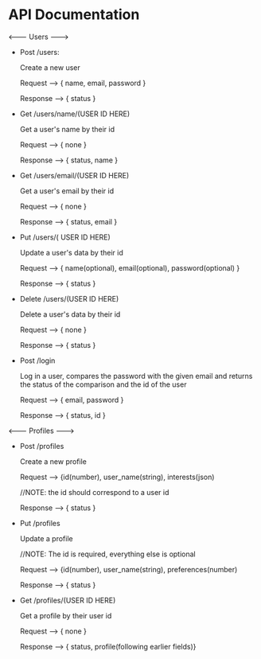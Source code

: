 

# API Documentation

<--- Users --->

- Post /users: 

    Create a new user 

    Request --> { name, email, password }

    Response --> { status }

- Get /users/name/(USER ID HERE)

    Get a user's name by their id 

    Request --> { none }

    Response --> { status, name }

- Get /users/email/(USER ID HERE)

    Get a user's email by their id 

    Request --> { none }

    Response --> { status, email }

- Put /users/( USER ID HERE)

    Update a user's data by their id 

    Request --> { name(optional), email(optional), password(optional) }

    Response --> { status }

- Delete /users/(USER ID HERE)

    Delete a user's data by their id 

    Request --> { none }

    Response --> { status }

- Post /login

    Log in a user, compares the password with the given email and returns the status of the comparison
    and the id of the user 

    Request --> { email, password }

    Response --> { status, id }

<--- Profiles ---> 

- Post /profiles

    Create a new profile 

    Request --> {id(number), user_name(string), interests(json) 

    //NOTE: the id should correspond to a user id

    Response --> { status }

- Put /profiles

    Update a profile

    //NOTE: The id is required, everything else is optional 

    Request --> {id(number), user_name(string), preferences(number) 

    Response --> { status }

- Get /profiles/(USER ID HERE)

    Get a profile by their user id 

    Request --> { none }

    Response --> { status, profile(following earlier fields)}


